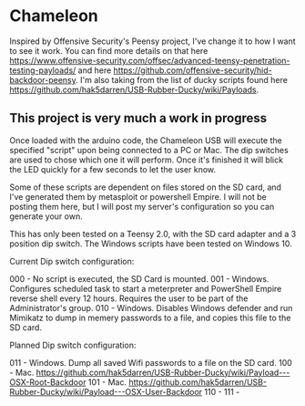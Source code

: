 # Chameleon
Inspired by Offensive Security's Peensy project, I've change it to how I want to see it work. You can find more details on that here https://www.offensive-security.com/offsec/advanced-teensy-penetration-testing-payloads/ and here https://github.com/offensive-security/hid-backdoor-peensy. I'm also taking from the list of ducky scripts found here https://github.com/hak5darren/USB-Rubber-Ducky/wiki/Payloads. 

## This project is very much a work in progress

Once loaded with the arduino code, the Chameleon USB will execute the specified "script" upon being connected to a PC or Mac. The dip switches are used to chose which one it will perform. Once it's finished it will blick the LED quickly for a few seconds to let the user know. 

Some of these scripts are dependent on files stored on the SD card, and I've generated them by metasploit or powershell Empire. I will not be posting them here, but I will post my server's configuration so you can generate your own.

This has only been tested on a Teensy 2.0, with the SD card adapter and a 3 position dip switch. The Windows scripts have been tested on Windows 10. 

Current Dip switch configuration: 

000	- No script is executed, the SD Card is mounted. 
001	- Windows. Configures scheduled task to start a meterpreter and PowerShell Empire reverse shell every 12 hours. Requires the user to be part of the Administrator's group. 
010	- Windows. Disables Windows defender and run Mimikatz to dump in memery passwords to a file, and copies this file to the SD card. 

Planned Dip switch configuration:

011	- Windows. Dump all saved Wifi passwords to a file on the SD card. 
100	- Mac. https://github.com/hak5darren/USB-Rubber-Ducky/wiki/Payload---OSX-Root-Backdoor
101	- Mac. https://github.com/hak5darren/USB-Rubber-Ducky/wiki/Payload---OSX-User-Backdoor
110	- 
111	- 
